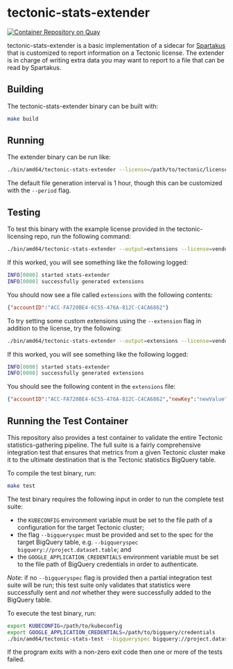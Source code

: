 # tectonic-stats-extender

[![Container Repository on Quay](https://quay.io/repository/coreos/tectonic-stats-extender/status?token=17a1091d-1fe9-4da2-af92-416b8a0e5f54 "Container Repository on Quay")](https://quay.io/repository/coreos/tectonic-stats-extender)

tectonic-stats-extender is a basic implementation of a sidecar for [Spartakus](https://github.com/kubernetes-incubator/spartakus) that is customized to report information on a Tectonic license. The extender is in charge of writing extra data you may want to report to a file that can be read by Spartakus.

## Building

The tectonic-stats-extender binary can be built with:

```sh
make build
```

## Running

The extender binary can be run like:

```sh
./bin/amd64/tectonic-stats-extender --license=/path/to/tectonic/license --output=/path/to/output/file --extensions=extra:data --extensions=to:report
```

The default file generation interval is 1 hour, though this can be customized with the `--period` flag.

## Testing

To test this binary with the example license provided in the tectonic-licensing repo, run the following command:

```sh
./bin/amd64/tectonic-stats-extender --output=extensions --license=vendor/github.com/coreos-inc/tectonic-licensing/license/test-license.txt --public-key=vendor/github.com/coreos-inc/tectonic-licensing/license/test-signing-key.pub
```

If this worked, you will see something like the following logged:

```sh
INFO[0000] started stats-extender
INFO[0000] successfully generated extensions
```

You should now see a file called `extensions` with the following contents:

```json
{"accountID":"ACC-FA720BE4-6C55-476A-812C-C4CA6862"}
```

To try setting some custom extensions using the `--extension` flag in addition to the license, try the following:

```sh
./bin/amd64/tectonic-stats-extender --output=extensions --license=vendor/github.com/coreos-inc/tectonic-licensing/license/test-license.txt --public-key=vendor/github.com/coreos-inc/tectonic-licensing/license/test-signing-key.pub --extension=newKey:newValue
```

If this worked, you will see something like the following logged:

```sh
INFO[0000] started stats-extender
INFO[0000] successfully generated extensions
```

You should see the following content in the `extensions` file:

```json
{"accountID":"ACC-FA720BE4-6C55-476A-812C-C4CA6862","newKey":"newValue"}
```

## Running the Test Container

This repository also provides a test container to validate the entire Tectonic statistics-gathering pipeline. The full suite is a fairly comprehensive integration test that ensures that metrics from a given Tectonic cluster make it to the ultimate destination that is the Tectonic statistics BigQuery table.

To compile the test binary, run:

```sh
make test
```

The test binary requires the following input in order to run the complete test suite:

* the `KUBECONFIG` environment variable must be set to the file path of a configuration for the target Tectonic cluster;
* the flag `--bigqueryspec` must be provided and set to the spec for the target BigQuery table, e.g. `--bigqueryspec bigquery://project.dataset.table`; and
* the `GOOGLE_APPLICATION_CREDENTIALS` environment variable must be set to the file path of BigQuery credentials in order to authenticate.

*Note*: if no `--bigqueryspec` flag is provided then a partial integration test suite will be run; this test suite only validates that statistics were successfully sent and *not* whether they were successfully added to the BigQuery table.

To execute the test binary, run:

```sh
export KUBECONFIG=/path/to/kubeconfig
export GOOGLE_APPLICATION_CREDENTIALS=/path/to/bigquery/credentials
./bin/amd64/tectonic-stats-test --bigqueryspec bigquery://project.dataset.table
```

If the program exits with a non-zero exit code then one or more of the tests failed.
